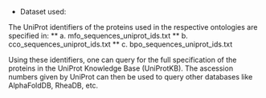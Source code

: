 * Dataset used:

The UniProt identifiers of the proteins used in the respective ontologies are specified in:
** a. mfo_sequences_uniprot_ids.txt
** b. cco_sequences_uniprot_ids.txt
** c. bpo_sequences_uniprot_ids.txt

Using these identifiers, one can query for the full specification of the proteins in the UniProt Knowledge Base (UniProtKB). 
The ascession numbers given by UniProt can then be used to query other databases like AlphaFoldDB, RheaDB, etc.
